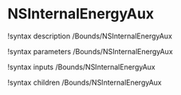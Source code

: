 <!-- MOOSE Documentation Stub: Remove this when content is added. -->

# NSInternalEnergyAux
!syntax description /Bounds/NSInternalEnergyAux

!syntax parameters /Bounds/NSInternalEnergyAux

!syntax inputs /Bounds/NSInternalEnergyAux

!syntax children /Bounds/NSInternalEnergyAux
